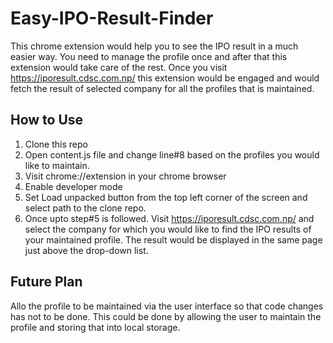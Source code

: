 # Easy-IPO-Result-Finder
 This chrome extension would help you to see the IPO result in a much easier way.
 You need to manage the profile once and after that this extension would take care of the rest.
 Once you visit https://iporesult.cdsc.com.np/ this extension would be engaged and would fetch the result of selected company for all the profiles that is maintained.

## How to Use
1. Clone this repo
2. Open content.js file and change line#8 based on the profiles you would like to maintain.
3. Visit chrome://extension in your chrome browser
4. Enable developer mode
5. Set Load unpacked button from the top left corner of the screen and select path to the clone repo.
6. Once upto step#5 is followed. Visit https://iporesult.cdsc.com.np/  and select the company for which you would like to find the IPO results of your maintained profile. The result would be displayed in the same page just above the drop-down list.

## Future Plan
Allo the profile to be maintained via the user interface so that code changes has not to be done. This could be done by allowing the user to maintain the profile and storing that into local storage.
